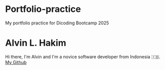# Portfolio-practice
My portfolio practice for Dicoding Bootcamp 2025

# Alvin L. Hakim
Hi there, I'm Alvin and I'm a novice software developer from Indonesia 🇮🇩.<br>
[My Github](github.com/AlvinLH)

